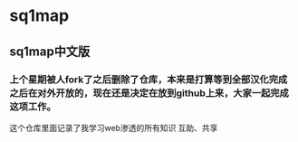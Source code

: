 # sq1map
##  sq1map中文版
###  上个星期被人fork了之后删除了仓库，本来是打算等到全部汉化完成之后在对外开放的，现在还是决定在放到github上来，大家一起完成这项工作。 
这个仓库里面记录了我学习web渗透的所有知识
互助、共享
